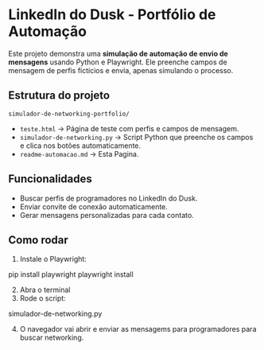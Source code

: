 # LinkedIn do Dusk - Portfólio de Automação

Este projeto demonstra uma **simulação de automação de envio de mensagens** usando Python e Playwright. Ele preenche campos de mensagem de perfis fictícios e envia, apenas simulando o processo.

## Estrutura do projeto
`simulador-de-networking-portfolio/`

- `teste.html` → Página de teste com perfis e campos de mensagem. 
- `simulador-de-networking.py` → Script Python que preenche os campos e clica nos botões automaticamente.
- `readme-automacao.md` → Esta Pagina.

## Funcionalidades
- Buscar perfis de programadores no LinkedIn do Dusk.
- Enviar convite de conexão automaticamente.
- Gerar mensagens personalizadas para cada contato.

## Como rodar
1. Instale o Playwright:

pip install playwright
playwright install

2. Abra o terminal 
3. Rode o script:

simulador-de-networking.py

4. O navegador vai abrir e enviar as mensagems para programadores para buscar networking.
